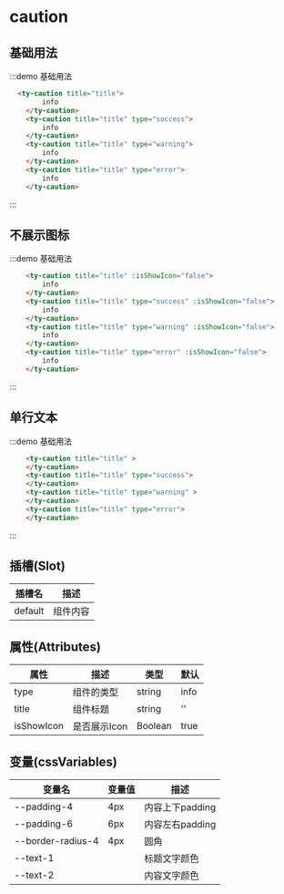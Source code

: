 # caution

## 基础用法

:::demo 基础用法

```html
  <ty-caution title="title">
        info
    </ty-caution>
    <ty-caution title="title" type="success">
        info
    </ty-caution>
    <ty-caution title="title" type="warning">
        info
    </ty-caution>
    <ty-caution title="title" type="error">
        info
    </ty-caution>

```
:::

## 不展示图标

:::demo 基础用法

```html
    <ty-caution title="title" :isShowIcon="false">
        info
    </ty-caution>
    <ty-caution title="title" type="success" :isShowIcon="false">
        info
    </ty-caution>
    <ty-caution title="title" type="warning" :isShowIcon="false">
        info
    </ty-caution>
    <ty-caution title="title" type="error" :isShowIcon="false">
        info
    </ty-caution>

```
:::

## 单行文本

:::demo 基础用法

```html
    <ty-caution title="title" >
    </ty-caution>
    <ty-caution title="title" type="success">
    </ty-caution>
    <ty-caution title="title" type="warning" >
    </ty-caution>
    <ty-caution title="title" type="error">
    </ty-caution>
```
:::

## 插槽(Slot)

<div class="listTb">

| 插槽名  | 描述                   | 
| ----- | ---------------------- |
| default | 组件内容 |
</div>

## 属性(Attributes)

<div class="listTb">

| 属性  | 描述                   | 类型   | 默认 |
| ----- | ---------------------- | ------ | ---- |
| type | 组件的类型             | string | info|
| title | 组件标题 | string | ''   |
| isShowIcon | 是否展示Icon | Boolean | true  |

</div>

## 变量(cssVariables)

<div class="cssVar">

| 变量名                 | 变量值 | 描述               |
| ---------------------- | ------ | ------------------ |
| --padding-4         | 4px    | 内容上下padding             |
| --padding-6         | 6px    | 内容左右padding             |
| --border-radius-4      | 4px    | 圆角               |
| --text-1 |    | 标题文字颜色 |
| --text-2 |     | 内容文字颜色 |

</div>
